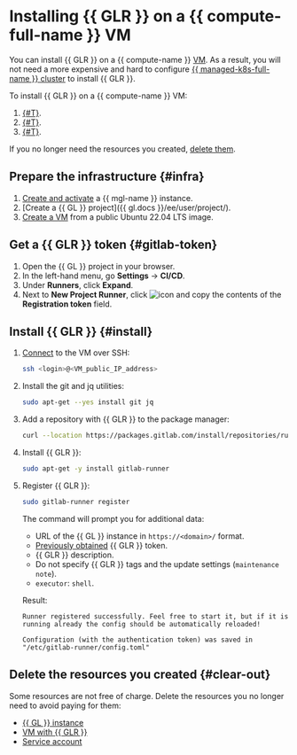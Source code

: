 # Installing {{ GLR }} on a {{ compute-full-name }} VM

You can install {{ GLR }} on a {{ compute-name }} [VM](../../compute/concepts/vm.md). As a result, you will not need a more expensive and hard to configure [{{ managed-k8s-full-name }} cluster](../../managed-kubernetes/concepts/index.md#kubernetes-cluster) to install {{ GLR }}.

To install {{ GLR }} on a {{ compute-name }} VM:

1. [{#T}](#infra).
1. [{#T}](#gitlab-token).
1. [{#T}](#install).

If you no longer need the resources you created, [delete them](#clear-out).

## Prepare the infrastructure {#infra}

1. [Create and activate](../../managed-gitlab/operations/instance/instance-create.md) a {{ mgl-name }} instance.
1. [Create a {{ GL }} project]({{ gl.docs }}/ee/user/project/).
1. [Create a VM](../../compute/operations/vm-create/create-linux-vm.md) from a public Ubuntu 22.04 LTS image.

## Get a {{ GLR }} token {#gitlab-token}

1. Open the {{ GL }} project in your browser.
1. In the left-hand menu, go **Settings** → **CI/CD**.
1. Under **Runners**, click **Expand**.
1. Next to **New Project Runner**, click ![icon](../../_assets/dots.svg) and copy the contents of the **Registration token** field.

## Install {{ GLR }} {#install}

1. [Connect](../../compute/operations/vm-connect/ssh.md#vm-connect) to the VM over SSH:

   ```bash
   ssh <login>@<VM_public_IP_address>
   ```

1. Install the git and jq utilities:

   ```bash
   sudo apt-get --yes install git jq
   ```

1. Add a repository with {{ GLR }} to the package manager:

   ```bash
   curl --location https://packages.gitlab.com/install/repositories/runner/gitlab-runner/script.deb.sh | sudo bash
   ```

1. Install {{ GLR }}:

   ```bash
   sudo apt-get -y install gitlab-runner
   ```

1. Register {{ GLR }}:

   ```bash
   sudo gitlab-runner register
   ```

   The command will prompt you for additional data:

   * URL of the {{ GL }} instance in `https://<domain>/` format.
   * [Previously obtained](#gitlab-token) {{ GLR }} token.
   * {{ GLR }} description.
   * Do not specify {{ GLR }} tags and the update settings (`maintenance note`).
   * `executor`: `shell`.

   Result:

   ```text
   Runner registered successfully. Feel free to start it, but if it is running already the config should be automatically reloaded!

   Configuration (with the authentication token) was saved in "/etc/gitlab-runner/config.toml"
   ```

## Delete the resources you created {#clear-out}

Some resources are not free of charge. Delete the resources you no longer need to avoid paying for them:

* [{{ GL }} instance](../../managed-gitlab/operations/instance/instance-delete.md)
* [VM with {{ GLR }}](../../compute/operations/vm-control/vm-delete.md)
* [Service account](../../iam/operations/sa/delete.md)
